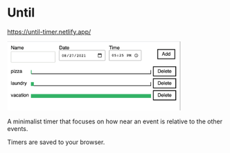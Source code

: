 # Until

https://until-timer.netlify.app/

<img src="./ScreenShot.png" width=400/>

A minimalist timer that focuses on how near an event is relative to the other events.

Timers are saved to your browser.